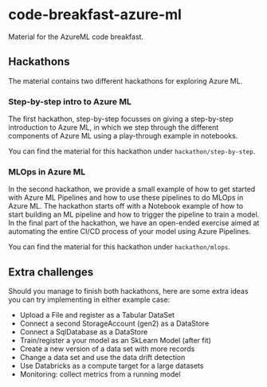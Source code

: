 # code-breakfast-azure-ml

Material for the AzureML code breakfast.

## Hackathons

The material contains two different hackathons for exploring Azure ML.

### Step-by-step intro to Azure ML

The first hackathon, step-by-step focusses on giving a step-by-step introduction
to Azure ML, in which we step through the different components of Azure ML using
a play-through example in notebooks.

You can find the material for this hackathon under `hackathon/step-by-step`.

### MLOps in Azure ML

In the second hackathon, we provide a small example of how to get started with
Azure ML Pipelines and how to use these pipelines to do MLOps in Azure ML. The
hackathon starts off with a Notebook example of how to start building an ML pipeline
and how to trigger the pipeline to train a model. In the final part of the hackathon,
we have an open-ended exercise aimed at automating the entire CI/CD process of your
model using Azure Pipelines.

You can find the material for this hackathon under `hackathon/mlops`.

## Extra challenges

Should you manage to finish both hackathons, here are some extra ideas you can
try implementing in either example case:

- Upload a File and register as a Tabular DataSet
- Connect a second StorageAccount (gen2) as a DataStore
- Connect a SqlDatabase as a DataStore
- Train/register a your model as an SkLearn Model (after fit)
- Create a new version of a data set with more records
- Change a data set and use the data drift detection
- Use Databricks as a compute target for a large datasets
- Monitoring: collect metrics from a running model
